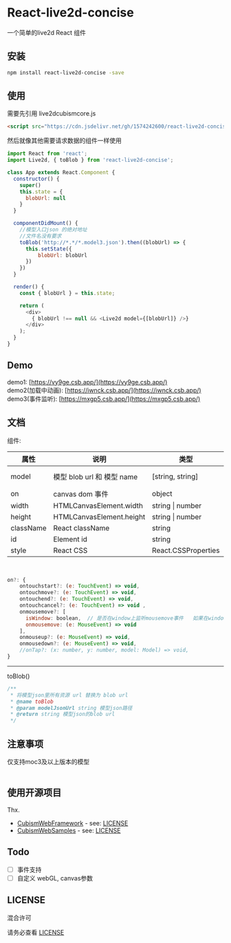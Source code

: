 # React-live2d-concise
一个简单的live2d React 组件

## 安装
```bash
npm install react-live2d-concise -save
```

## 使用
需要先引用 live2dcubismcore.js  

```html
<script src="https://cdn.jsdelivr.net/gh/1574242600/react-live2d-concise/lib/Core/live2dcubismcore.min.js"></script>
```

然后就像其他需要请求数据的组件一样使用  

```js
import React from 'react';
import Live2d, { toBlob } from 'react-live2d-concise';

class App extends React.Component {
  constructor() {
    super()
    this.state = {
      blobUrl: null
    }
  }

  componentDidMount() {
    //模型入口json 的绝对地址
    //文件名没有要求
    toBlob('http://*.*/*.model3.json').then((blobUrl) => {
      this.setState({
          blobUrl: blobUrl
      })
    })
  }

  render() {
    const { blobUrl } = this.state;

    return (
      <div>
        { blobUrl !== null && <Live2d model={[blobUrl]} />}
      </div>
    );
  }
}

```

## Demo
demo1: [https://vy9ge.csb.app/](https://vy9ge.csb.app/)  
demo2(加载中动画): [https://iwnck.csb.app/](https://iwnck.csb.app/)  
demo3(事件监听): [https://mxgp5.csb.app/](https://mxgp5.csb.app/)  

## 文档
组件:  

| 属性      | 说明                       | 类型                | 默认值            |
| --------- | -------------------------- | ------------------- | ----------------- |
| model     | 模型 blob url 和 模型 name | [string, string]    | [必选, undefined] |
| on        | canvas dom 事件            | object              | undefined         |
| width     | HTMLCanvasElement.width    | string \| number    | 1280              |
| height    | HTMLCanvasElement.height   | string \| number    | 720               |
| className | React className            | string              | undefined         |
| id        | Element id                 | string              | undefined         |
| style     | React CSS                  | React.CSSProperties | undefined         |
<br />

```js
on?: {
    ontouchstart?: (e: TouchEvent) => void,
    ontouchmove?: (e: TouchEvent) => void,
    ontouchend?: (e: TouchEvent) => void,
    ontouchcancel?: (e: TouchEvent) => void ,
    onmousemove?: [
      isWindow: boolean,  // 是否在window上监听mousemove事件   如果在window上监听，请确保没有其它的js在window上监听mousemove事件
      onmousemove: (e: MouseEvent) => void
    ],
    onmouseup?: (e: MouseEvent) => void,
    onmousedown?: (e: MouseEvent) => void,
    //onTap?: (x: number, y: number, model: Model) => void,
}
```

---------------------------------------------------------------------------------

toBlob() 

```js
/**
 * 将模型json里所有资源 url 替换为 blob url
 * @name toBlob 
 * @param modelJsonUrl string 模型json路径
 * @return string 模型json的blob url
 */
```

## 注意事项 
仅支持moc3及以上版本的模型
<br />
<br />

## 使用开源项目
Thx.
- [CubismWebFramework](https://github.com/Live2D/CubismWebFramework) - see: [LICENSE](https://github.com/Live2D/CubismWebFramework/blob/develop/LICENSE.md)
- [CubismWebSamples](https://github.com/Live2D/CubismWebSamples) - see: [LICENSE](https://github.com/Live2D/CubismWebSamples/blob/develop/LICENSE.md)

## Todo
- [ ] 事件支持
- [ ] 自定义 webGL, canvas参数

## LICENSE
混合许可  

请务必查看 [LICENSE](https://github.com/1574242600/react-live2d-concise/blob/main/LICENSE)
